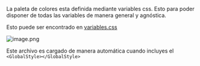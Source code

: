 La paleta de colores esta definida mediante variables css. Esto para poder disponer de todas las variables de manera general y agnóstica.

Esto puede ser encontrado en [variables.css](https://dev.azure.com/PrimaAFPTeam/PrimaFrontend/_git/prima-ui-elements?path=%2Fsrc%2Flib%2Futils%2Ftheme%2Fstyle%2Fcss%2Fvariables.css)

![image.png](/.attachments/image-9cb0f12a-2057-47da-8aea-f53759225d14.png)

Este archivo es cargado de manera automática cuando incluyes el 
`<GlobalStyle></GlobalStyle>`